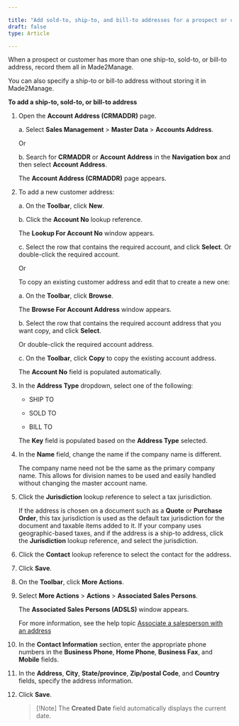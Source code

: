 ```yaml
---

title: "Add sold-to, ship-to, and bill-to addresses for a prospect or customer"
draft: false
type: Article

---
```


When a prospect or customer has more than one ship-to, sold-to, or bill-to address, record them all in Made2Manage.

You can also specify a ship-to or bill-to address without storing it in Made2Manage. 

**To add a ship-to, sold-to, or bill-to address**

1. Open the **Account Address (CRMADDR)** page.

    a. Select **Sales Management** > **Master Data** > **Accounts Address**.

    Or

    b. Search for **CRMADDR** or **Account Address** in the **Navigation box** and then select **Account Address**.

    The **Account Address (CRMADDR)** page appears.

2. To add a new customer address:

    a. On the **Toolbar**, click **New**.

    b. Click the **Account No** lookup reference.

    The **Lookup For Account No** window appears.

    c. Select the row that contains the required account, and click **Select**. Or double-click the required account.

    Or

    To copy an existing customer address and edit that to create a new one:

    a. On the **Toolbar**, click **Browse**.

    The **Browse For Account Address** window appears.

    b. Select the row that contains the required account address that you want copy, and click **Select**.

    Or double-click the required account address.

    c. On the **Toolbar**, click **Copy** to copy the existing account address.

    The **Account No** field is populated automatically.

3. In the **Address Type** dropdown, select one of the following:

    - SHIP TO

    - SOLD TO

    - BILL TO

    The **Key** field is populated based on the **Address Type** selected.

4. In the **Name** field, change the name if the company name is different.

    The company name need not be the same as the primary company name. This allows for division names to be used and easily handled without changing the master account name.

5. Click the **Jurisdiction** lookup reference to select a tax jurisdiction.

    If the address is chosen on a document such as a **Quote** or **Purchase Order**, this tax jurisdiction is used as the default tax jurisdiction for the document and taxable items added to it. If your company uses geographic-based taxes, and if the address is a ship-to address, click the **Jurisdiction** lookup reference, and select the jurisdiction.

6. Click the **Contact** lookup reference to select the contact for the address.

7. Click **Save**.

8. On the **Toolbar**, click **More Actions**.

9. Select **More Actions** > **Actions** > **Associated Sales Persons**.

    The **Associated Sales Persons (ADSLS)** window appears.

    For more information, see the help topic [Associate a salesperson with an address]()

10. In the **Contact Information** section, enter the appropriate phone numbers in the **Business Phone**, **Home Phone**, **Business Fax**, and **Mobile** fields.

11. In the **Address**, **City**, **State/province**, **Zip/postal Code**, and **Country** fields, specify the address information.

12. Click **Save**.

    > [!Note] The **Created Date** field automatically displays the current date.
